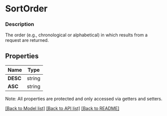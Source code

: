 # SortOrder

### Description

The order (e.g., chronological or alphabetical) in which results from a request are returned.

## Properties
Name | Type
------------ | -------------
**DESC** | string
**ASC** | string

Note: All properties are protected and only accessed via getters and setters.

[[Back to Model list]](../../README.md#documentation-for-models) [[Back to API list]](../../README.md#documentation-for-api-endpoints) [[Back to README]](../../README.md)

